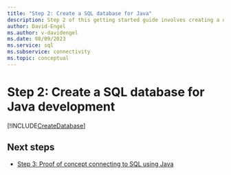 ```yaml
---
title: "Step 2: Create a SQL database for Java"
description: Step 2 of this getting started guide involves creating a database in SQL Server or Azure SQL Database for use in this Java sample.
author: David-Engel
ms.author: v-davidengel
ms.date: 08/09/2023
ms.service: sql
ms.subservice: connectivity
ms.topic: conceptual
---
```

# Step 2: Create a SQL database for Java development

[!INCLUDE[CreateDatabase](../../includes/createdatabase.md)]

## Next steps

- [Step 3: Proof of concept connecting to SQL using Java](step-3-proof-of-concept-connecting-to-sql-using-java.md)
